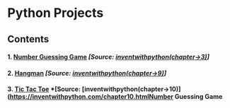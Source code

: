 # Python Projects #

## Contents ##
#### 1. [Number Guessing Game](https://github.com/akashdiphazra/Journey_to_Python/tree/main/Projects/Number%20Guessing%20Game) *[Source: [inventwithpython(chapter->3)](http://inventwithpython.com/invent4thed/chapter3.html)]* 
#### 2. [Hangman]()  *[Source: [inventwithpython(chapter->9)](http://inventwithpython.com/chapter9.html)]* 
#### 3. [Tic Tac Toe](https://github.com/akashdiphazra/Journey_to_Python/blob/main/Projects/Tic%20Tac%20Toe/Tic_Tac_Toe.py)  *[Source: [inventwithpython(chapter->10)](https://inventwithpython.com/chapter10.htmlNumber Guessing Game

